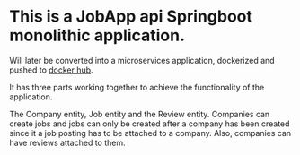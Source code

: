 ﻿# This is a JobApp api Springboot monolithic application.
 Will later be converted into a microservices application, dockerized and pushed to [docker hub](https://hub.docker.com/r/redeemerlives/firstjobapp).

It has three parts working together to achieve the functionality of the application.

The Company entity, Job entity and the Review entity.
Companies can create jobs and jobs can only be created after a company has been created since it a job posting has to be attached to a company.
Also, companies can have reviews attached to them.
